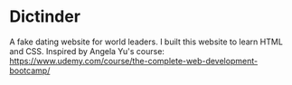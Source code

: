 # Dictinder
A fake dating website for world leaders. I built this website to learn HTML and CSS. 
Inspired by Angela Yu's course: https://www.udemy.com/course/the-complete-web-development-bootcamp/

